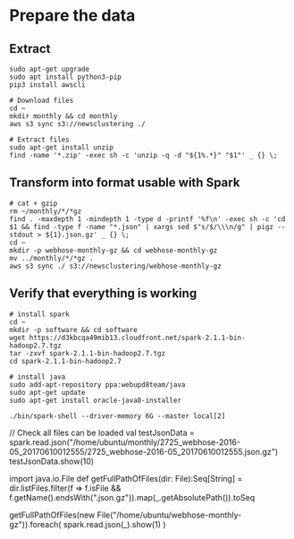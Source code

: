 # Prepare the data 

## Extract 

```shell 
sudo apt-get upgrade
sudo apt install python3-pip
pip3 install awscli

# Download files
cd ~
mkdir monthly && cd monthly
aws s3 sync s3://newsclustering ./

# Extract files
sudo apt-get install unzip
find -name '*.zip' -exec sh -c 'unzip -q -d "${1%.*}" "$1"' _ {} \;
```

## Transform into format usable with Spark

```shell
# cat + gzip
rm ~/monthly/*/*gz
find . -maxdepth 1 -mindepth 1 -type d -printf '%f\n' -exec sh -c 'cd $1 && find -type f -name "*.json" | xargs sed $"s/$/\\\n/g" | pigz --stdout > ${1}.json.gz' _ {} \;
cd ~
mkdir -p webhose-monthly-gz && cd webhose-monthly-gz
mv ../monthly/*/*gz .
aws s3 sync ./ s3://newsclustering/webhose-monthly-gz
```

## Verify that everything is working

```shell
# install spark
cd ~
mkdir -p software && cd software
wget https://d3kbcqa49mib13.cloudfront.net/spark-2.1.1-bin-hadoop2.7.tgz
tar -zxvf spark-2.1.1-bin-hadoop2.7.tgz
cd spark-2.1.1-bin-hadoop2.7

# install java
sudo add-apt-repository ppa:webupd8team/java
sudo apt-get update
sudo apt-get install oracle-java8-installer

./bin/spark-shell --driver-memory 6G --master local[2]
```
// Check all files can be loaded
val testJsonData = spark.read.json("/home/ubuntu/monthly/2725_webhose-2016-05_20170610012555/2725_webhose-2016-05_20170610012555.json.gz")
testJsonData.show(10)

import java.io.File
def getFullPathOfFiles(dir: File):Seq[String] = dir.listFiles.filter(f => f.isFile && f.getName().endsWith(".json.gz")).map(_.getAbsolutePath()).toSeq

getFullPathOfFiles(new File("/home/ubuntu/webhose-monthly-gz")).foreach(
    spark.read.json(_).show(1)
)
```
